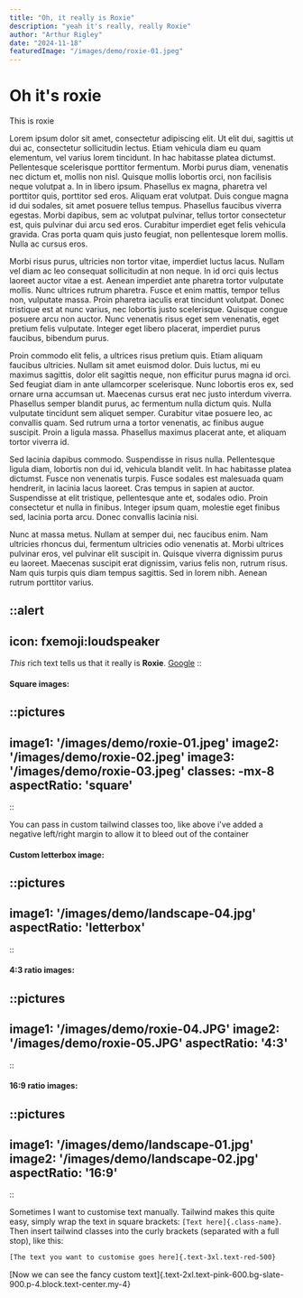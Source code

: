 ```yaml
---
title: "Oh, it really is Roxie"
description: "yeah it's really, really Roxie"
author: "Arthur Rigley"
date: "2024-11-18"
featuredImage: "/images/demo/roxie-01.jpeg"
---
```


# Oh it's roxie
This is roxie

Lorem ipsum dolor sit amet, consectetur adipiscing elit. Ut elit dui, sagittis ut dui ac, consectetur sollicitudin lectus. Etiam vehicula diam eu quam elementum, vel varius lorem tincidunt. In hac habitasse platea dictumst. Pellentesque scelerisque porttitor fermentum. Morbi purus diam, venenatis nec dictum et, mollis non nisl. Quisque mollis lobortis orci, non facilisis neque volutpat a. In in libero ipsum. Phasellus ex magna, pharetra vel porttitor quis, porttitor sed eros. Aliquam erat volutpat. Duis congue magna id dui sodales, sit amet posuere tellus tempus. Phasellus faucibus viverra egestas. Morbi dapibus, sem ac volutpat pulvinar, tellus tortor consectetur est, quis pulvinar dui arcu sed eros. Curabitur imperdiet eget felis vehicula gravida. Cras porta quam quis justo feugiat, non pellentesque lorem mollis. Nulla ac cursus eros.

Morbi risus purus, ultricies non tortor vitae, imperdiet luctus lacus. Nullam vel diam ac leo consequat sollicitudin at non neque. In id orci quis lectus laoreet auctor vitae a est. Aenean imperdiet ante pharetra tortor vulputate mollis. Nunc ultrices rutrum pharetra. Fusce et enim mattis, tempor tellus non, vulputate massa. Proin pharetra iaculis erat tincidunt volutpat. Donec tristique est at nunc varius, nec lobortis justo scelerisque. Quisque congue posuere arcu non auctor. Nunc venenatis risus eget sem venenatis, eget pretium felis vulputate. Integer eget libero placerat, imperdiet purus faucibus, bibendum purus.

Proin commodo elit felis, a ultrices risus pretium quis. Etiam aliquam faucibus ultricies. Nullam sit amet euismod dolor. Duis luctus, mi eu maximus sagittis, dolor elit sagittis neque, non efficitur purus magna id orci. Sed feugiat diam in ante ullamcorper scelerisque. Nunc lobortis eros ex, sed ornare urna accumsan ut. Maecenas cursus erat nec justo interdum viverra. Phasellus semper blandit purus, ac fermentum nulla dictum quis. Nulla vulputate tincidunt sem aliquet semper. Curabitur vitae posuere leo, ac convallis quam. Sed rutrum urna a tortor venenatis, ac finibus augue suscipit. Proin a ligula massa. Phasellus maximus placerat ante, et aliquam tortor viverra id.

Sed lacinia dapibus commodo. Suspendisse in risus nulla. Pellentesque ligula diam, lobortis non dui id, vehicula blandit velit. In hac habitasse platea dictumst. Fusce non venenatis turpis. Fusce sodales est malesuada quam hendrerit, in lacinia lacus laoreet. Cras tempus in sapien at auctor. Suspendisse at elit tristique, pellentesque ante et, sodales odio. Proin consectetur et nulla in finibus. Integer ipsum quam, molestie eget finibus sed, lacinia porta arcu. Donec convallis lacinia nisi.

Nunc at massa metus. Nullam at semper dui, nec faucibus enim. Nam ultricies rhoncus dui, fermentum ultricies odio venenatis at. Morbi ultrices pulvinar eros, vel pulvinar elit suscipit in. Quisque viverra dignissim purus eu laoreet. Maecenas suscipit erat dignissim, varius felis non, rutrum risus. Nam quis turpis quis diam tempus sagittis. Sed in lorem nibh. Aenean rutrum porttitor varius.

::alert
---
icon: fxemoji:loudspeaker
---
_This_ rich text tells us that it really is **Roxie**. <a href="https://google.com" target="_blank">Google</a>
::

#### Square images:

::pictures
---
image1: '/images/demo/roxie-01.jpeg'
image2: '/images/demo/roxie-02.jpeg'
image3: '/images/demo/roxie-03.jpeg'
classes: -mx-8
aspectRatio: 'square'
---
::

You can pass in custom tailwind classes too, like above i've added a negative left/right margin to allow it to bleed out of the container

#### Custom letterbox image:

::pictures
---
image1: '/images/demo/landscape-04.jpg'
aspectRatio: 'letterbox'
---
::

#### 4:3 ratio images: 

::pictures
---
image1: '/images/demo/roxie-04.JPG'
image2: '/images/demo/roxie-05.JPG'
aspectRatio: '4:3'
---
::

#### 16:9 ratio images:

::pictures
---
image1: '/images/demo/landscape-01.jpg'
image2: '/images/demo/landscape-02.jpg'
aspectRatio: '16:9'
---
::

Sometimes I want to customise text manually. Tailwind makes this quite easy, simply wrap the text in square brackets: `[Text here]{.class-name}`. Then insert tailwind classes into the curly brackets (separated with a full stop), like this:

```html
[The text you want to customise goes here]{.text-3xl.text-red-500}
```

[Now we can see the fancy custom text]{.text-2xl.text-pink-600.bg-slate-900.p-4.block.text-center.my-4}